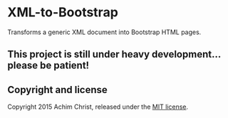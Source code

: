 # XML-to-Bootstrap

Transforms a generic XML document into Bootstrap HTML pages.

## This project is still under heavy development... please be patient!

## Copyright and license

Copyright 2015 Achim Christ, released under the [MIT license](LICENSE).
